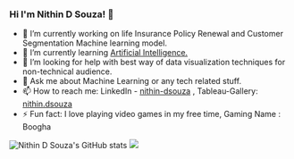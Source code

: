 ### Hi I'm Nithin D Souza! 👋

- 🔭 I’m currently working on life Insurance Policy Renewal and Customer Segmentation Machine learning model.
- 🌱 I’m currently learning [Artificial Intelligence.](https://en.wikipedia.org/wiki/Artificial_intelligence)
- 🤔 I’m looking for help with best way of data visualization techniques for non-technical audience.
- 💬 Ask me about Machine Learning or any tech related stuff.
- 📫 How to reach me: LinkedIn - [nithin-dsouza](https://www.linkedin.com/in/nithin-dsouza-b87721147/) , Tableau-Gallery: [nithin.dsouza](https://public.tableau.com/profile/nithin.dsouza#!/)
- ⚡ Fun fact: I love playing video games in my free time, Gaming Name : Boogha

![Nithin D Souza's GitHub stats](https://github-readme-stats.vercel.app/api?username=nithindsouza&show_icons=true&theme=radical)
<img src= "https://github-readme-stats.vercel.app/api/top-langs/?username=nithindsouza&&show_icons=true&title_color=ffffff&icon_color=bb2acf&text_color=daf7dc&bg_color=151515">
